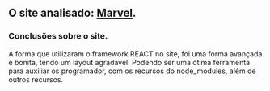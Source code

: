 ## O site analisado: [Marvel]('https://www.marvel.com/').

### Conclusões sobre o site.

A forma que utilizaram o framework REACT no site, foi uma forma avançada e bonita, tendo um layout agradavel. Podendo ser uma ótima ferramenta para auxiliar os programador, com os recursos do node_modules, além de outros recursos. 